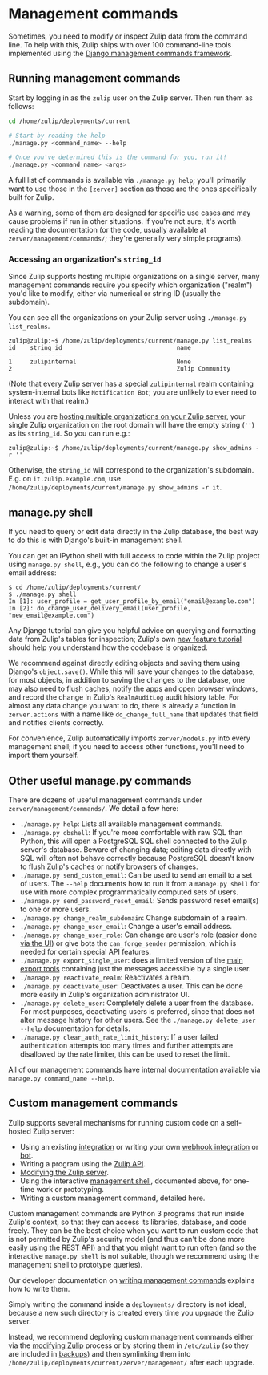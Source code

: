 # Management commands

Sometimes, you need to modify or inspect Zulip data from the command
line. To help with this, Zulip ships with over 100 command-line tools
implemented using the [Django management commands
framework][django-management].

## Running management commands

Start by logging in as the `zulip` user on the Zulip server. Then run
them as follows:

```bash
cd /home/zulip/deployments/current

# Start by reading the help
./manage.py <command_name> --help

# Once you've determined this is the command for you, run it!
./manage.py <command_name> <args>
```

A full list of commands is available via `./manage.py help`; you'll
primarily want to use those in the `[zerver]` section as those are the
ones specifically built for Zulip.

As a warning, some of them are designed for specific use cases and may
cause problems if run in other situations. If you're not sure, it's
worth reading the documentation (or the code, usually available at
`zerver/management/commands/`; they're generally very simple programs).

### Accessing an organization's `string_id`

Since Zulip supports hosting multiple organizations on a single
server, many management commands require you specify which
organization ("realm") you'd like to modify, either via numerical or
string ID (usually the subdomain).

You can see all the organizations on your Zulip server using
`./manage.py list_realms`.

```console
zulip@zulip:~$ /home/zulip/deployments/current/manage.py list_realms
id    string_id                                name
--    ---------                                ----
1     zulipinternal                            None
2                                              Zulip Community
```

(Note that every Zulip server has a special `zulipinternal` realm
containing system-internal bots like `Notification Bot`; you are
unlikely to ever need to interact with that realm.)

Unless you are
[hosting multiple organizations on your Zulip server](multiple-organizations.md),
your single Zulip organization on the root domain will have the empty
string (`''`) as its `string_id`. So you can run e.g.:

```console
zulip@zulip:~$ /home/zulip/deployments/current/manage.py show_admins -r ''
```

Otherwise, the `string_id` will correspond to the organization's
subdomain. E.g. on `it.zulip.example.com`, use
`/home/zulip/deployments/current/manage.py show_admins -r it`.

## manage.py shell

If you need to query or edit data directly in the Zulip database, the
best way to do this is with Django's built-in management shell.

You can get an IPython shell with full access to code within the Zulip
project using `manage.py shell`, e.g., you can do the following to
change a user's email address:

```console
$ cd /home/zulip/deployments/current/
$ ./manage.py shell
In [1]: user_profile = get_user_profile_by_email("email@example.com")
In [2]: do_change_user_delivery_email(user_profile, "new_email@example.com")
```

Any Django tutorial can give you helpful advice on querying and
formatting data from Zulip's tables for inspection; Zulip's own
[new feature tutorial](../tutorials/new-feature-tutorial.md) should help
you understand how the codebase is organized.

We recommend against directly editing objects and saving them using
Django's `object.save()`. While this will save your changes to the
database, for most objects, in addition to saving the changes to the
database, one may also need to flush caches, notify the apps and open
browser windows, and record the change in Zulip's `RealmAuditLog`
audit history table. For almost any data change you want to do, there
is already a function in `zerver.actions` with a name like
`do_change_full_name` that updates that field and notifies clients
correctly.

For convenience, Zulip automatically imports `zerver/models.py`
into every management shell; if you need to
access other functions, you'll need to import them yourself.

## Other useful manage.py commands

There are dozens of useful management commands under
`zerver/management/commands/`. We detail a few here:

- `./manage.py help`: Lists all available management commands.
- `./manage.py dbshell`: If you're more comfortable with raw SQL than
  Python, this will open a PostgreSQL SQL shell connected to the Zulip
  server's database. Beware of changing data; editing data directly
  with SQL will often not behave correctly because PostgreSQL doesn't
  know to flush Zulip's caches or notify browsers of changes.
- `./manage.py send_custom_email`: Can be used to send an email to a set
  of users. The `--help` documents how to run it from a
  `manage.py shell` for use with more complex programmatically
  computed sets of users.
- `./manage.py send_password_reset_email`: Sends password reset email(s)
  to one or more users.
- `./manage.py change_realm_subdomain`: Change subdomain of a realm.
- `./manage.py change_user_email`: Change a user's email address.
- `./manage.py change_user_role`: Can change are user's role
  (easier done [via the
  UI](https://zulip.com/help/change-a-users-role)) or give bots the
  `can_forge_sender` permission, which is needed for certain special API features.
- `./manage.py export_single_user`: does a limited version of the [main
  export tools](export-and-import.md) containing just
  the messages accessible by a single user.
- `./manage.py reactivate_realm`: Reactivates a realm.
- `./manage.py deactivate_user`: Deactivates a user. This can be done
  more easily in Zulip's organization administrator UI.
- `./manage.py delete_user`: Completely delete a user from the database.
  For most purposes, deactivating users is preferred, since that does not
  alter message history for other users.
  See the `./manage.py delete_user --help` documentation for details.
- `./manage.py clear_auth_rate_limit_history`: If a user failed authentication
  attempts too many times and further attempts are disallowed by the rate limiter,
  this can be used to reset the limit.

All of our management commands have internal documentation available
via `manage.py command_name --help`.

## Custom management commands

Zulip supports several mechanisms for running custom code on a
self-hosted Zulip server:

- Using an existing [integration][integrations] or writing your own
  [webhook integration][webhook-integrations] or [bot][writing-bots].
- Writing a program using the [Zulip API][zulip-api].
- [Modifying the Zulip server][modifying-zulip].
- Using the interactive [management shell](#managepy-shell),
  documented above, for one-time work or prototyping.
- Writing a custom management command, detailed here.

Custom management commands are Python 3 programs that run inside
Zulip's context, so that they can access its libraries, database, and
code freely. They can be the best choice when you want to run custom
code that is not permitted by Zulip's security model (and thus can't
be done more easily using the [REST API][zulip-api]) and that you
might want to run often (and so the interactive `manage.py shell` is
not suitable, though we recommend using the management shell to
prototype queries).

Our developer documentation on [writing management
commands][management-commands-dev] explains how to write them.

Simply writing the command inside a `deployments/` directory is not
ideal, because a new such directory is created every time you upgrade
the Zulip server.

Instead, we recommend deploying custom management commands either via
the [modifying Zulip][modifying-zulip] process or by storing them in
`/etc/zulip` (so they are included in
[backups](export-and-import.md#backups)) and then
symlinking them into
`/home/zulip/deployments/current/zerver/management/` after each
upgrade.

[modifying-zulip]: modify.md#modifying-zulip
[writing-bots]: https://zulip.com/api/writing-bots
[integrations]: https://zulip.com/integrations
[zulip-api]: https://zulip.com/api/rest
[webhook-integrations]: https://zulip.com/api/incoming-webhooks-overview
[management-commands-dev]: ../subsystems/management-commands.md
[django-management]: https://docs.djangoproject.com/en/3.2/ref/django-admin/#django-admin-and-manage-py
